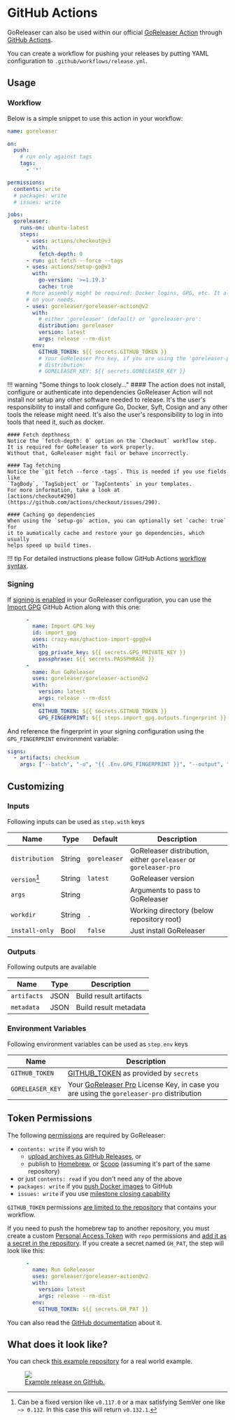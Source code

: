 # GitHub Actions

GoReleaser can also be used within our official [GoReleaser
Action][goreleaser-action] through [GitHub Actions][actions].

You can create a workflow for pushing your releases by putting YAML
configuration to `.github/workflows/release.yml`.

## Usage

### Workflow

Below is a simple snippet to use this action in your workflow:

```yaml
name: goreleaser

on:
  push:
    # run only against tags
    tags:
      - '*'

permissions:
  contents: write
  # packages: write
  # issues: write

jobs:
  goreleaser:
    runs-on: ubuntu-latest
    steps:
      - uses: actions/checkout@v3
        with:
          fetch-depth: 0
      - run: git fetch --force --tags
      - uses: actions/setup-go@v3
        with:
          go-version: '>=1.19.3'
          cache: true
      # More assembly might be required: Docker logins, GPG, etc. It all depends
      # on your needs.
      - uses: goreleaser/goreleaser-action@v2
        with:
          # either 'goreleaser' (default) or 'goreleaser-pro':
          distribution: goreleaser
          version: latest
          args: release --rm-dist
        env:
          GITHUB_TOKEN: ${{ secrets.GITHUB_TOKEN }}
          # Your GoReleaser Pro key, if you are using the 'goreleaser-pro'
          # distribution:
          # GORELEASER_KEY: ${{ secrets.GORELEASER_KEY }}
```

!!! warning "Some things to look closely..."
    #### The action does not install, configure or authenticate into dependencies
    GoReleaser Action will not install nor setup any other software needed to
    release. It's the user's responsibility to install and configure Go, Docker,
    Syft, Cosign and any other tools the release might need. It's also the
    user's responsibility to log in into tools that need it, such as docker.

    #### Fetch depthness
    Notice the `fetch-depth: 0` option on the `Checkout` workflow step.
    It is required for GoReleaser to work properly.
    Without that, GoReleaser might fail or behave incorrectly.

    #### Tag fetching
    Notice the `git fetch --force -tags`. This is needed if you use fields like
    `TagBody`, `TagSubject` or `TagContents` in your templates.
    For more information, take a look at
    [actions/checkout#290](https://github.com/actions/checkout/issues/290).

    #### Caching go dependencies
    When using the `setup-go` action, you can optionally set `cache: true` for
    it to aumatically cache and restore your go dependencies, which usually
    helps speed up build times.

!!! tip
    For detailed instructions please follow GitHub Actions [workflow syntax][syntax].

### Signing

If [signing is enabled][signing] in your GoReleaser configuration, you can use
the [Import GPG][import-gpg] GitHub Action along with this one:

```yaml
      -
        name: Import GPG key
        id: import_gpg
        uses: crazy-max/ghaction-import-gpg@v4
        with:
          gpg_private_key: ${{ secrets.GPG_PRIVATE_KEY }}
          passphrase: ${{ secrets.PASSPHRASE }}
      -
        name: Run GoReleaser
        uses: goreleaser/goreleaser-action@v2
        with:
          version: latest
          args: release --rm-dist
        env:
          GITHUB_TOKEN: ${{ secrets.GITHUB_TOKEN }}
          GPG_FINGERPRINT: ${{ steps.import_gpg.outputs.fingerprint }}
```

And reference the fingerprint in your signing configuration using the
`GPG_FINGERPRINT` environment variable:

```yaml
signs:
  - artifacts: checksum
    args: ["--batch", "-u", "{{ .Env.GPG_FINGERPRINT }}", "--output", "${signature}", "--detach-sign", "${artifact}"]
```

## Customizing

<!-- to format the tables, use: https://tabletomarkdown.com/format-markdown-table/ -->

### Inputs

Following inputs can be used as `step.with` keys

Name          |Type  |Default     |Description
--------------|------|------------|----------------------------------------------------------------
`distribution`|String|`goreleaser`|GoReleaser distribution, either `goreleaser` or `goreleaser-pro`
`version`[^1] |String|`latest`    |GoReleaser version
`args`        |String|            |Arguments to pass to GoReleaser
`workdir`     |String|`.`         |Working directory (below repository root)
`install-only`|Bool  |`false`     |Just install GoReleaser

[^1]: Can be a fixed version like `v0.117.0` or a max satisfying SemVer one like
  `~> 0.132`. In this case this will return `v0.132.1`.

### Outputs

Following outputs are available

Name       |Type|Description
-----------|----|----------------------
`artifacts`|JSON|Build result artifacts
`metadata` |JSON|Build result metadata

### Environment Variables

Following environment variables can be used as `step.env` keys

Name            |Description
----------------|---------------------------------------------------------------------------------------------------------------------------------------------------
`GITHUB_TOKEN`  |[GITHUB_TOKEN](https://help.github.com/en/actions/configuring-and-managing-workflows/authenticating-with-the-github_token) as provided by `secrets`
`GORELEASER_KEY`|Your [GoReleaser Pro](https://goreleaser.com/pro) License Key, in case you are using the `goreleaser-pro` distribution

## Token Permissions

The following
[permissions](https://docs.github.com/en/actions/reference/authentication-in-a-workflow#permissions-for-the-github_token)
are required by GoReleaser:

 - `contents: write` if you wish to
    - [upload archives as GitHub Releases](/customization/release/), or
    - publish to [Homebrew](/customization/homebrew/), or
      [Scoop](/customization/scoop/) (assuming it's part of the same repository)
 - or just `contents: read` if you don't need any of the above
 - `packages: write` if you [push Docker images](/customization/docker/) to
   GitHub
 - `issues: write` if you use [milestone closing
   capability](/customization/milestone/)

`GITHUB_TOKEN` permissions [are limited to the repository][about-github-token]
that contains your workflow.

If you need to push the homebrew tap to another repository, you must create a
custom [Personal Access Token][pat] with `repo` permissions and [add it as a
secret in the repository][secrets]. If you create a secret named `GH_PAT`, the
step will look like this:

```yaml
      -
        name: Run GoReleaser
        uses: goreleaser/goreleaser-action@v2
        with:
          version: latest
          args: release --rm-dist
        env:
          GITHUB_TOKEN: ${{ secrets.GH_PAT }}
```

You can also read the [GitHub documentation](https://docs.github.com/en/github/authenticating-to-github/creating-a-personal-access-token) about it.

## What does it look like?

You can check [this example repository](https://github.com/goreleaser/example) for a real world example.

<a href="https://github.com/goreleaser/example/releases">
  <figure>
    <img src="https://img.carlosbecker.dev/goreleaser-github.png"/>
    <figcaption>Example release on GitHub.</figcaption>
  </figure>
</a>

[goreleaser-action]: https://github.com/goreleaser/goreleaser-action
[actions]: https://github.com/features/actions
[syntax]: https://help.github.com/en/articles/workflow-syntax-for-github-actions#About-yaml-syntax-for-workflows
[signing]: https://goreleaser.com/customization/sign/
[import-gpg]: https://github.com/crazy-max/ghaction-import-gpg
[github-token]: https://help.github.com/en/actions/configuring-and-managing-workflows/authenticating-with-the-github_token
[about-github-token]: https://help.github.com/en/actions/configuring-and-managing-workflows/authenticating-with-the-github_token#about-the-github_token-secret
[pat]: https://help.github.com/articles/creating-a-personal-access-token-for-the-command-line/
[secrets]: https://help.github.com/en/actions/automating-your-workflow-with-github-actions/creating-and-using-encrypted-secrets
